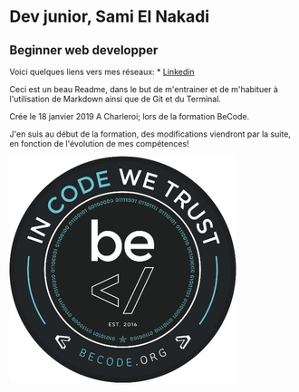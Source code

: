 # Dev junior, Sami El Nakadi

## Beginner web developper

Voici quelques liens vers mes réseaux:
* [Linkedin](http://www.linkedin.com) 

Ceci est un beau Readme, dans le but de m'entrainer et de m'habituer à l'utilisation de Markdown ainsi que de Git et du Terminal.

Crée le 18 janvier 2019
A Charleroi; lors de la formation BeCode.

J'en suis au début de la formation, des modifications viendront par la suite, en fonction de l'évolution de mes compétences!

![](BeCode.jpg)



